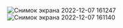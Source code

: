 ![Снимок экрана 2022-12-07 161247](https://user-images.githubusercontent.com/118188286/206165769-18f5dc2e-ab6a-4e5e-aa2d-c69ebb6e4de0.png)
![Снимок экрана 2022-12-07 161140](https://user-images.githubusercontent.com/118188286/206165778-f07335a2-f115-4afb-9d3e-d9a45106cb45.png)
